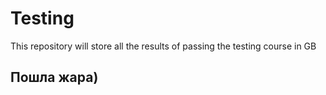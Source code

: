 # Testing
This repository will store all the results of passing the testing course in GB

## Пошла жара)

